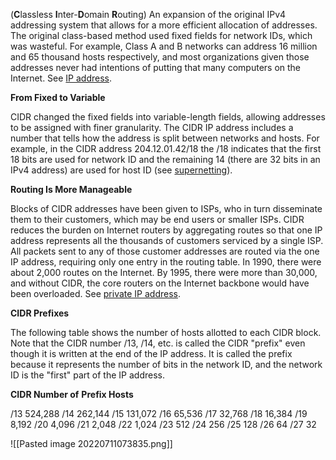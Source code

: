 (**C**lassless **I**nter-**D**omain **R**outing) An expansion of the original IPv4 addressing system that allows for a more efficient allocation of addresses. The original class-based method used fixed fields for network IDs, which was wasteful. For example, Class A and B networks can address 16 million and 65 thousand hosts respectively, and most organizations given those addresses never had intentions of putting that many computers on the Internet. See [IP address](https://www.pcmag.com/encyclopedia/term/ip-address).

**From Fixed to Variable**

CIDR changed the fixed fields into variable-length fields, allowing addresses to be assigned with finer granularity. The CIDR IP address includes a number that tells how the address is split between networks and hosts. For example, in the CIDR address 204.12.01.42/18 the /18 indicates that the first 18 bits are used for network ID and the remaining 14 (there are 32 bits in an IPv4 address) are used for host ID (see [supernetting](https://www.pcmag.com/encyclopedia/term/supernetting)).

**Routing Is More Manageable**

Blocks of CIDR addresses have been given to ISPs, who in turn disseminate them to their customers, which may be end users or smaller ISPs. CIDR reduces the burden on Internet routers by aggregating routes so that one IP address represents all the thousands of customers serviced by a single ISP. All packets sent to any of those customer addresses are routed via the one IP address, requiring only one entry in the routing table. In 1990, there were about 2,000 routes on the Internet. By 1995, there were more than 30,000, and without CIDR, the core routers on the Internet backbone would have been overloaded. See [private IP address](https://www.pcmag.com/encyclopedia/term/private-ip-address).

**CIDR Prefixes**

The following table shows the number of hosts allotted to each CIDR block. Note that the CIDR number /13, /14, etc. is called the CIDR "prefix" even though it is written at the end of the IP address. It is called the prefix because it represents the number of bits in the network ID, and the network ID is the "first" part of the IP address.

 **CIDR      Number of**
**Prefix    Hosts**

/13       524,288
/14       262,144
/15       131,072
 /16        65,536
 /17        32,768
 /18        16,384
 /19         8,192
 /20         4,096
 /21         2,048
 /22         1,024
 /23           512
 /24           256
 /25           128
 /26            64
 /27            32


![[Pasted image 20220711073835.png]]

